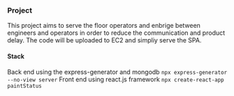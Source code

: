 ### Project 
This project aims to serve the floor operators and enbrige between engineers and operators in order to reduce the communication and product delay. The code will be uploaded to EC2 and simpliy serve the SPA.  

#### Stack
Back end using the express-generator and mongodb
```npx express-generator --no-view server```
Front end using react.js framework 
```npx create-react-app paintStatus```

